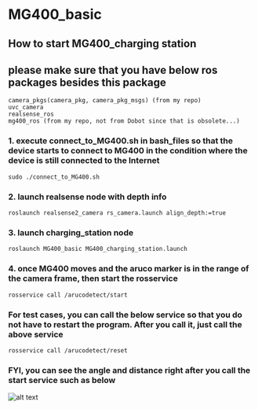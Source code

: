 # MG400_basic

## How to start MG400_charging station

## please make sure that you have below ros packages besides this package

```
camera_pkgs(camera_pkg, camera_pkg_msgs) (from my repo)
uvc_camera
realsense_ros
mg400_ros (from my repo, not from Dobot since that is obsolete...)
```
### 1. execute connect_to_MG400.sh in bash_files so that the device starts to connect to MG400 in the condition where the device is still connected to the Internet
```
sudo ./connect_to_MG400.sh
```
### 2. launch realsense node with depth info
```
roslaunch realsense2_camera rs_camera.launch align_depth:=true
```

### 3. launch charging_station node
```
roslaunch MG400_basic MG400_charging_station.launch
```

### 4. once MG400 moves and the aruco marker is in the range of the camera frame, then start the rosservice
```
rosservice call /arucodetect/start
```
### For test cases, you can call the below service so that you do not have to restart the program. After you call it, just call the above service
```
rosservice call /arucodetect/reset
```

### FYI, you can see the angle and distance right after you call the start service such as below

![alt text](https://github.com/Wataru-Oshima-Tokyo/MG400_basic/74464.jpg)


